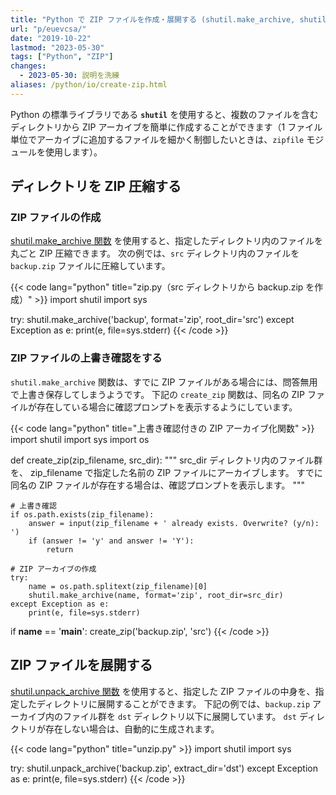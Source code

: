 ```yaml
---
title: "Python で ZIP ファイルを作成・展開する (shutil.make_archive, shutil.unpack_archive)"
url: "p/euevcsa/"
date: "2019-10-22"
lastmod: "2023-05-30"
tags: ["Python", "ZIP"]
changes:
  - 2023-05-30: 説明を洗練
aliases: /python/io/create-zip.html
---
```


Python の標準ライブラリである __`shutil`__ を使用すると、複数のファイルを含むディレクトリから ZIP アーカイブを簡単に作成することができます（1 ファイル単位でアーカイブに追加するファイルを細かく制御したいときは、`zipfile` モジュールを使用します）。


ディレクトリを ZIP 圧縮する
----

### ZIP ファイルの作成

[shutil.make_archive 関数](https://docs.python.org/ja/3/library/shutil.html#shutil.make_archive) を使用すると、指定したディレクトリ内のファイルを丸ごと ZIP 圧縮できます。
次の例では、`src` ディレクトリ内のファイルを `backup.zip` ファイルに圧縮しています。

{{< code lang="python" title="zip.py（src ディレクトリから backup.zip を作成）" >}}
import shutil
import sys

try:
    shutil.make_archive('backup', format='zip', root_dir='src')
except Exception as e:
    print(e, file=sys.stderr)
{{< /code >}}


### ZIP ファイルの上書き確認をする

`shutil.make_archive` 関数は、すでに ZIP ファイルがある場合には、問答無用で上書き保存してしまうようです。
下記の `create_zip` 関数は、同名の ZIP ファイルが存在している場合に確認プロンプトを表示するようにしています。

{{< code lang="python" title="上書き確認付きの ZIP アーカイブ化関数" >}}
import shutil
import sys
import os

def create_zip(zip_filename, src_dir):
    """
    src_dir ディレクトリ内のファイル群を、
    zip_filename で指定した名前の ZIP ファイルにアーカイブします。
    すでに同名の ZIP ファイルが存在する場合は、確認プロンプトを表示します。
    """

    # 上書き確認
    if os.path.exists(zip_filename):
        answer = input(zip_filename + ' already exists. Overwrite? (y/n): ')
        if (answer != 'y' and answer != 'Y'):
            return

    # ZIP アーカイブの作成
    try:
        name = os.path.splitext(zip_filename)[0]
        shutil.make_archive(name, format='zip', root_dir=src_dir)
    except Exception as e:
        print(e, file=sys.stderr)

if __name__ == '__main__':
    create_zip('backup.zip', 'src')
{{< /code >}}


ZIP ファイルを展開する
----

[shutil.unpack_archive 関数](https://docs.python.org/ja/3/library/shutil.html#shutil.unpack_archive) を使用すると、指定した ZIP ファイルの中身を、指定したディレクトリに展開することができます。
下記の例では、`backup.zip` アーカイブ内のファイル群を `dst` ディレクトリ以下に展開しています。
`dst` ディレクトリが存在しない場合は、自動的に生成されます。

{{< code lang="python" title="unzip.py" >}}
import shutil
import sys

try:
    shutil.unpack_archive('backup.zip', extract_dir='dst')
except Exception as e:
    print(e, file=sys.stderr)
{{< /code >}}

